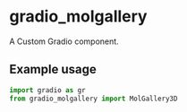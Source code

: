 
# gradio_molgallery
A Custom Gradio component.

## Example usage

```python
import gradio as gr
from gradio_molgallery import MolGallery3D
```
